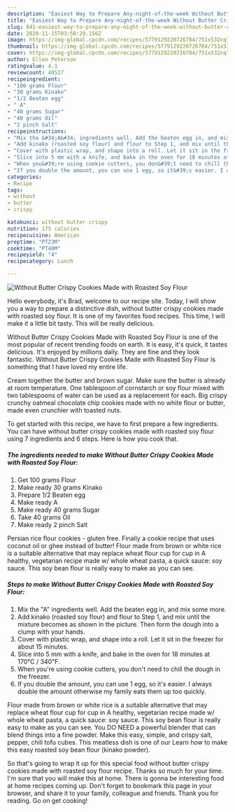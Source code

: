 ```yaml
---
description: "Easiest Way to Prepare Any-night-of-the-week Without Butter Crispy Cookies Made with Roasted Soy Flour"
title: "Easiest Way to Prepare Any-night-of-the-week Without Butter Crispy Cookies Made with Roasted Soy Flour"
slug: 841-easiest-way-to-prepare-any-night-of-the-week-without-butter-crispy-cookies-made-with-roasted-soy-flour
date: 2020-11-15T03:50:29.156Z
image: https://img-global.cpcdn.com/recipes/5779129220726784/751x532cq70/without-butter-crispy-cookies-made-with-roasted-soy-flour-recipe-main-photo.jpg
thumbnail: https://img-global.cpcdn.com/recipes/5779129220726784/751x532cq70/without-butter-crispy-cookies-made-with-roasted-soy-flour-recipe-main-photo.jpg
cover: https://img-global.cpcdn.com/recipes/5779129220726784/751x532cq70/without-butter-crispy-cookies-made-with-roasted-soy-flour-recipe-main-photo.jpg
author: Ellen Peterson
ratingvalue: 4.1
reviewcount: 40517
recipeingredient:
- "100 grams Flour"
- "30 grams Kinako"
- "1/2 Beaten egg"
- " A"
- "40 grams Sugar"
- "40 grams Oil"
- "2 pinch Salt"
recipeinstructions:
- "Mix the &#34;A&#34; ingredients well. Add the beaten egg in, and mix some more."
- "Add kinako (roasted soy flour) and flour to Step 1, and mix until the mixture becomes as shown in the picture. Then form the dough into a clump with your hands."
- "Cover with plastic wrap, and shape into a roll. Let it sit in the freezer for about 15 minutes."
- "Slice into 5 mm with a knife, and bake in the oven for 18 minutes at 170℃ / 340℉."
- "When you&#39;re using cookie cutters, you don&#39;t need to chill the dough in the freezer."
- "If you double the amount, you can use 1 egg, so it&#39;s easier. I always double the amount otherwise my family eats them up too quickly."
categories:
- Recipe
tags:
- without
- butter
- crispy

katakunci: without butter crispy 
nutrition: 175 calories
recipecuisine: American
preptime: "PT23M"
cooktime: "PT40M"
recipeyield: "4"
recipecategory: Lunch

---
```



![Without Butter Crispy Cookies Made with Roasted Soy Flour](https://img-global.cpcdn.com/recipes/5779129220726784/751x532cq70/without-butter-crispy-cookies-made-with-roasted-soy-flour-recipe-main-photo.jpg)

Hello everybody, it's Brad, welcome to our recipe site. Today, I will show you a way to prepare a distinctive dish, without butter crispy cookies made with roasted soy flour. It is one of my favorites food recipes. This time, I will make it a little bit tasty. This will be really delicious.

Without Butter Crispy Cookies Made with Roasted Soy Flour is one of the most popular of recent trending foods on earth. It is easy, it's quick, it tastes delicious. It's enjoyed by millions daily. They are fine and they look fantastic. Without Butter Crispy Cookies Made with Roasted Soy Flour is something that I have loved my entire life.

Cream together the butter and brown sugar. Make sure the butter is already at room temperature. One tablespoon of cornstarch or soy flour mixed with two tablespoons of water can be used as a replacement for each. Big crispy crunchy oatmeal chocolate chip cookies made with no white flour or butter, made even crunchier with toasted nuts.


To get started with this recipe, we have to first prepare a few ingredients. You can have without butter crispy cookies made with roasted soy flour using 7 ingredients and 6 steps. Here is how you cook that.

<!--inarticleads1-->

##### The ingredients needed to make Without Butter Crispy Cookies Made with Roasted Soy Flour:

1. Get 100 grams Flour
1. Make ready 30 grams Kinako
1. Prepare 1/2 Beaten egg
1. Make ready  A
1. Make ready 40 grams Sugar
1. Take 40 grams Oil
1. Make ready 2 pinch Salt


Persian rice flour cookies - gluten free. Finally a cookie recipe that uses coconut oil or ghee instead of butter! Flour made from brown or white rice is a suitable alternative that may replace wheat flour cup for cup in A healthy, vegetarian recipe made w/ whole wheat pasta, a quick sauce: soy sauce. This soy bean flour is really easy to make as you can see. 

<!--inarticleads2-->

##### Steps to make Without Butter Crispy Cookies Made with Roasted Soy Flour:

1. Mix the &#34;A&#34; ingredients well. Add the beaten egg in, and mix some more.
1. Add kinako (roasted soy flour) and flour to Step 1, and mix until the mixture becomes as shown in the picture. Then form the dough into a clump with your hands.
1. Cover with plastic wrap, and shape into a roll. Let it sit in the freezer for about 15 minutes.
1. Slice into 5 mm with a knife, and bake in the oven for 18 minutes at 170℃ / 340℉.
1. When you&#39;re using cookie cutters, you don&#39;t need to chill the dough in the freezer.
1. If you double the amount, you can use 1 egg, so it&#39;s easier. I always double the amount otherwise my family eats them up too quickly.


Flour made from brown or white rice is a suitable alternative that may replace wheat flour cup for cup in A healthy, vegetarian recipe made w/ whole wheat pasta, a quick sauce: soy sauce. This soy bean flour is really easy to make as you can see. You DO NEED a powerful blender that can blend things into a fine powder. Make this easy, simple, and crispy salt, pepper, chili tofu cubes. This meatless dish is one of our Learn how to make this easy roasted soy bean flour (kinako powder). 

So that's going to wrap it up for this special food without butter crispy cookies made with roasted soy flour recipe. Thanks so much for your time. I'm sure that you will make this at home. There is gonna be interesting food at home recipes coming up. Don't forget to bookmark this page in your browser, and share it to your family, colleague and friends. Thank you for reading. Go on get cooking!
